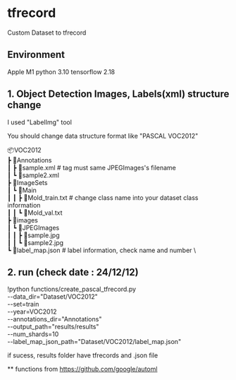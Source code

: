 # tfrecord
Custom Dataset to tfrecord

## Environment

Apple M1
python 3.10
tensorflow 2.18

## 1. Object Detection Images, Labels(xml) structure change

I used "LabelImg" tool

You should change data structure format like "PASCAL VOC2012"

📦VOC2012 \
 ┣ 📂Annotations \
 ┃ ┣ 📜sample.xml # <filename> tag must same JPEGImages's filename \
 ┃ ┗ 📜sample2.xml \
 ┣ 📂ImageSets \
 ┃ ┗ 📂Main \
 ┃ ┃ ┣ 📜Mold_train.txt # change class name into your dataset class information \
 ┃ ┃ ┗ 📜Mold_val.txt \
 ┣ 📂images \
 ┃ ┗ 📂JPEGImages \
 ┃ ┃ ┣ 📜sample.jpg \
 ┃ ┃ ┗ 📜sample2.jpg \
 ┗ 📜label_map.json # label information, check name and number \

## 2. run (check date : 24/12/12)

!python functions/create_pascal_tfrecord.py \
  --data_dir="Dataset/VOC2012" \
  --set=train \
  --year=VOC2012 \
  --annotations_dir="Annotations" \
  --output_path="results/results" \
  --num_shards=10 \
  --label_map_json_path="Dataset/VOC2012/label_map.json"

if sucess, results folder have tfrecords and .json file

** functions from https://github.com/google/automl
